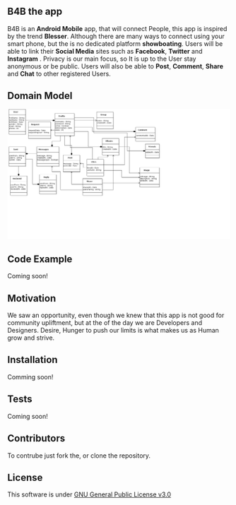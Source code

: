 ## B4B the app

B4B is an **Android Mobile** app, that will connect People, this app is inspired by the trend **Blesser**. Although there are many ways to connect using your smart phone, but the is no dedicated platform **showboating**. Users will be able to link their **Social Media** sites such as **Facebook**, **Twitter** and **Instagram** . Privacy is our main focus, so It is up to the User stay anonymous or be public. Users will also be able to **Post**, **Comment**, **Share** and **Chat** to other registered Users.

## Domain Model

![Domain Model](DomainModel.png)

## Code Example

Coming soon!

## Motivation

We saw an opportunity, even though we knew that this app is not good for community upliftment, but at the of the day we are Developers and Designers. Desire, Hunger to push our limits is what makes us as Human grow and strive. 

## Installation

Comming soon!

## Tests

Coming soon!

## Contributors

To contrube just fork the, or clone the repository.

## License

This software is under [GNU General Public License v3.0](https://opensource.org/licenses/lgpl-3.0.html)
